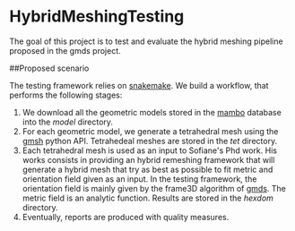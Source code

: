 # HybridMeshingTesting
The goal of this project is to test and evaluate the hybrid meshing pipeline proposed in the gmds project. 

##Proposed scenario

The testing framework relies on [snakemake](https://snakemake.github.io/). We build a workflow, that performs the following stages:
1. We download all the geometric models stored in the [mambo](https://gitlab.com/franck.ledoux/mambo) database into the *model* directory.
2. For each geometric model, we generate a tetrahedral mesh using the [gmsh](https://gmsh.info/) python API. Tetrahedeal meshes are stored in the *tet* directory.
3. Each tetrahedral mesh is used as an input to Sofiane's Phd work. His works consists in providing an hybrid remeshing framework that will generate a hybrid mesh that try as best as possible to fit metric and orientation field given as an input. In the testing framework, the orientation field is mainly given by the frame3D algorithm of [gmds](https://github.com/LIHPC-Computational-Geometry/gmds). The metric field is an analytic function. Results are stored in the *hexdom* directory.
4. Eventually, reports are produced with quality measures.
